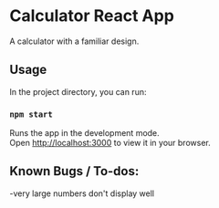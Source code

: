 # Calculator React App

A calculator with a familiar design.

## Usage

In the project directory, you can run:

### `npm start`

Runs the app in the development mode.\
Open [http://localhost:3000](http://localhost:3000) to view it in your browser.

## Known Bugs / To-dos:
-very large numbers don't display well